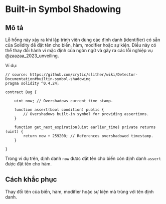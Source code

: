 # Built-in Symbol Shadowing

## Mô tả

Lỗ hổng này xảy ra khi lập trình viên dùng các định danh (identifier) có sẵn của Solidity để đặt tên cho biến, hàm, modifier hoặc sự kiện. Điều này có thể thay đổi hành vi mặc định của ngôn ngữ và gây ra các lỗi nghiệp vụ @zaazaa_2023_unveiling.

Ví dụ:

```sol
// source: https://github.com/crytic/slither/wiki/Detector-Documentation#builtin-symbol-shadowing
pragma solidity ^0.4.24;

contract Bug {
  
    uint now; // Overshadows current time stamp.

    function assert(bool condition) public {
        // Overshadows built-in symbol for providing assertions.
    }

    function get_next_expiration(uint earlier_time) private returns (uint) {
        return now + 259200; // References overshadowed timestamp.
    }
    
}
```

Trong ví dụ trên, định danh `now` được đặt tên cho biến còn định danh `assert` được đặt tên cho hàm.

## Cách khắc phục

Thay đổi tên của biến, hàm, modifier hoặc sự kiện mà trùng với tên định danh.